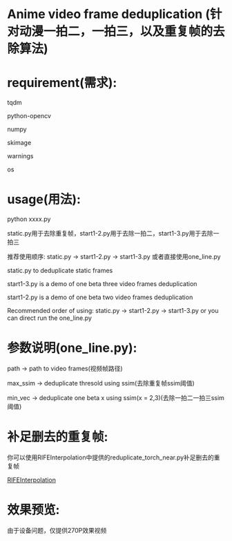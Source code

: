 # Anime video frame deduplication (针对动漫一拍二，一拍三，以及重复帧的去除算法)

# requirement(需求):

tqdm

python-opencv

numpy

skimage

warnings

os

# usage(用法):

python xxxx.py

static.py用于去除重复帧，start1-2.py用于去除一拍二，start1-3.py用于去除一拍三

推荐使用顺序: static.py -> start1-2.py -> start1-3.py 或者直接使用one_line.py

static.py to deduplicate static frames

start1-3.py is a demo of one beta three video frames deduplication

start1-2.py is a demo of one beta two video frames deduplication

Recommended order of using: static.py -> start1-2.py -> start1-3.py or you can direct run the one_line.py

# 参数说明(one_line.py):

path -> path to video frames(视频帧路径)

max_ssim -> deduplicate thresold using ssim(去除重复帧ssim阈值)

min_vec -> deduplicate one beta x using ssim(x = 2,3)(去除一拍二一拍三ssim阈值)

# 补足删去的重复帧:

你可以使用RIFEInterpolation中提供的reduplicate_torch_near.py补足删去的重复帧

[RIFEInterpolation](https://github.com/YiWeiHuang-stack/RIFEInterpolation)

# 效果预览:

由于设备问题，仅提供270P效果视频
